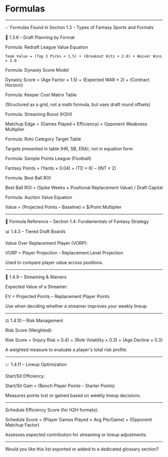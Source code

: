 # Formulas
---

✅ Formulas Found in Section 1.3 – Types of Fantasy Sports and Formats

🔢 1.3.6 – Draft Planning by Format

Formula: Redraft League Value Equation
```
Team Value = (Top 3 Picks × 1.5) + (Breakout Hits × 2.0) + Waiver Wins × 3.0
```


Formula: Dynasty Score Model

Dynasty Score = (Age Factor × 1.5) + (Expected WAR × 2) + (Contract Horizon)


Formula: Keeper Cost Matrix Table

(Structured as a grid, not a math formula, but uses draft round offsets)


Formula: Streaming Boost (H2H)

Matchup Edge = (Games Played × Efficiency) × Opponent Weakness Multiplier


Formula: Roto Category Target Table

Targets presented in table (HR, SB, ERA), not in equation form


Formula: Sample Points League (Football)

Fantasy Points = (Yards × 0.04) + (TD × 6) – (INT × 2)


Formula: Best Ball ROI

Best Ball ROI = (Spike Weeks × Positional Replacement Value) / Draft Capital


Formula: Auction Value Equation

Value = (Projected Points – Baseline) × $/Point Multiplier



---


📐 Formula Reference – Section 1.4: Fundamentals of Fantasy Strategy

📊 1.4.3 – Tiered Draft Boards

Value Over Replacement Player (VORP):

VORP = Player Projection – Replacement Level Projection

Used to compare player value across positions.


---

🔁 1.4.9 – Streaming & Waivers

Expected Value of a Streamer:

EV = Projected Points – Replacement Player Points

Use when deciding whether a streamer improves your weekly lineup.


---

⚖️ 1.4.10 – Risk Management

Risk Score (Weighted):

Risk Score = (Injury Risk × 0.4) + (Role Volatility × 0.3) + (Age Decline × 0.3)

A weighted measure to evaluate a player's total risk profile.


---

📈 1.4.11 – Lineup Optimization

Start/Sit Efficiency:

Start/Sit Gain = (Bench Player Points – Starter Points)

Measures points lost or gained based on weekly lineup decisions.


---

Schedule Efficiency Score (for H2H formats):

Schedule Score = (Player Games Played × Avg Pts/Game) + (Opponent Matchup Factor)

Assesses expected contribution for streaming or lineup adjustments.


---

Would you like this list exported or added to a dedicated glossary section?

